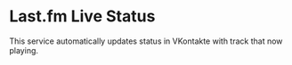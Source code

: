 Last.fm Live Status
===================

This service automatically updates status in VKontakte with track that now playing.
